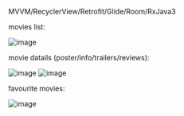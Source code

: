 MVVM/RecyclerView/Retrofit/Glide/Room/RxJava3


movies list:



![image](https://github.com/user-attachments/assets/daf35ab1-f417-4d7e-b48b-0eccefa7a568)


movie datails (poster/info/trailers/reviews):



![image](https://github.com/user-attachments/assets/697ba23a-3568-4742-b576-8fd7182ea4fb)
![image](https://github.com/user-attachments/assets/56fb4c56-c017-41df-8325-100c01275943)



favourite movies:



![image](https://github.com/user-attachments/assets/b6fadd76-b494-4351-91e2-ce26e4815ae6)

